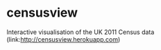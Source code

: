 censusview
==========

Interactive visualisation of the UK 2011 Census data (link:http://censusview.herokuapp.com)
